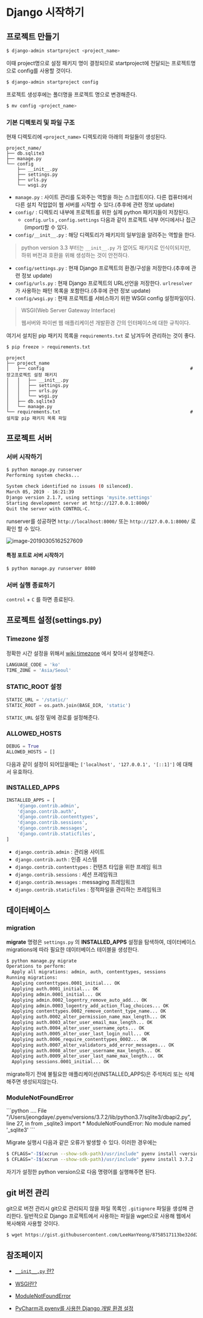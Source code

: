 # Django 시작하기

## 프로젝트 만들기

```zsh
$ django-admin startproject <project_name>
```

이때 project명으로 설정 패키지 명이 결정되므로 startproject에 전달되는 프로젝트명으로 config를 사용할 것이다.

```bash
$ django-admin startproject config
```

프로젝트 생성후에는 폴더명을 프로젝트 명으로 변경해준다.

```bash
$ mv config <project_name>
```

### 기본 디렉토리 및 파일 구조

현재 디렉토리에 `<project_name>` 디렉토리와 아래의 파일들이 생성된다.

```
project_name/
├── db.sqlite3
├── manage.py
└── config
    ├── __init__.py
    ├── settings.py
    ├── urls.py
    └── wsgi.py
```

- `manage.py` : 사이트 관리를 도와주는 역할을 하는 스크립트이다. 다른 컴퓨터에서 다른 설치 작업없이 웹 서버를 시작할 수 있다.(추후에 관련 정보 update)
- `config/` : 디렉토리 내부에 프로젝트를 위한 실제 python 패키지들이 저장된다.
  - `config.urls` , `config.settings` 다음과 같이 프로젝트 내부 어디에서나 접근(import)할 수 있다.
- `config/__init__.py` : 해당 디렉토리가 패키지의 일부임을 알려주는 역할을 한다.

> python version 3.3 부터는 `__init__.py` 가 없어도 패키지로 인식이되지만, 하위 버전과 호환을 위해 생성하는 것이 안전하다.

- `config/settings.py` : 현재 Django 프로젝트의 환경/구성을 저장한다.(추후에 관련 정보 update)
- `config/urls.py` : 현재 Django 프로젝트의 URL선언을 저장한다. `urlresolver`가 사용하는 패턴 목록을 포함한다.(추후에 관련 정보 update)
- `config/wsgi.py` : 현재 프로젝트를 서비스하기 위한 WSGI config 설정파일이다.

> WSGI(Web Server Gateway Interface)
>
> 웹서버와 파이썬 웹 애플리케이션 개발환경 간의 인터페이스에 대한 규칙이다.

여기서 설치된 pip 패키지 목록을 `requirements.txt` 로 남겨두어 관리하는 것이 좋다.

```bash
$ pip freeze > requirements.txt
```

```
project
├── project_name
│   ├── config														# 장고프로젝트 설정 패키지
│   │   ├── __init__.py
│   │   ├── settings.py
│   │   ├── urls.py
│   │   └── wsgi.py
│   ├── db.sqlite3
│   └── manage.py
└── requirements.txt												# 설치할 pip 패키지 목록 파일
```

## 프로젝트 서버

### 서버 시작하기

```bash
$ python manage.py runserver
Performing system checks...

System check identified no issues (0 silenced).
March 05, 2019 - 16:21:39
Django version 2.1.7, using settings 'mysite.settings'
Starting development server at http://127.0.0.1:8000/
Quit the server with CONTROL-C.
```

runserver를 성공하면 `http://localhost:8000/` 또는 `http://127.0.0.1:8000/` 로 확인 할 수 있다.

![image-20190305162527609](./assets/image-20190305162527609.png)

#### 특정 포트로 서버 시작하기

```bash
$ python manage.py runserver 8080
```

### 서버 실행 종료하기

`control` + `C` 를 하면 종료된다. 

## 프로젝트 설정(settings.py)

### Timezone 설정

정확한 시간 설정을 위해서 [wiki timezone](https://en.wikipedia.org/wiki/List_of_tz_database_time_zones) 에서 찾아서 설정해준다.

```python
LANGUAGE_CODE = 'ko'
TIME_ZONE = 'Asia/Seoul'
```

### STATIC_ROOT 설정

```python
STATIC_URL = '/static/'
STATIC_ROOT = os.path.join(BASE_DIR, 'static')
```

`STATIC_URL` 설정 밑에 경로를 설정해준다.

### ALLOWED_HOSTS

```python
DEBUG = True
ALLOWED_HOSTS = []
```

다음과 같이 설정이 되어있을때는 `['localhost', '127.0.0.1', '[::1]']` 에 대해서 유효하다.

### INSTALLED_APPS

```python
INSTALLED_APPS = [
    'django.contrib.admin',
    'django.contrib.auth',
    'django.contrib.contenttypes',
    'django.contrib.sessions',
    'django.contrib.messages',
    'django.contrib.staticfiles',
]
```

- `django.contrib.admin` : 관리용 사이트
- `django.contrib.auth` : 인증 시스템
- `django.contrib.contenttypes` : 컨텐츠 타입을 위한 프레임 워크
- `django.contrib.sessions` : 세션 프레임워크
- `django.contrib.messages` : messaging 프레임워크
- `django.contrib.staticfiles` : 정적파일을 관리하는 프레임워크

## 데이터베이스

### migration

**migrate** 명령은 `settings.py` 의 **INSTALLED_APPS** 설정을 탐색하여, 데이터베이스 migrations에 따라 필요한 데이터베이스 테이블을 생성한다.

```bash
$ python manage.py migrate
Operations to perform:
  Apply all migrations: admin, auth, contenttypes, sessions
Running migrations:
  Applying contenttypes.0001_initial... OK
  Applying auth.0001_initial... OK
  Applying admin.0001_initial... OK
  Applying admin.0002_logentry_remove_auto_add... OK
  Applying admin.0003_logentry_add_action_flag_choices... OK
  Applying contenttypes.0002_remove_content_type_name... OK
  Applying auth.0002_alter_permission_name_max_length... OK
  Applying auth.0003_alter_user_email_max_length... OK
  Applying auth.0004_alter_user_username_opts... OK
  Applying auth.0005_alter_user_last_login_null... OK
  Applying auth.0006_require_contenttypes_0002... OK
  Applying auth.0007_alter_validators_add_error_messages... OK
  Applying auth.0008_alter_user_username_max_length... OK
  Applying auth.0009_alter_user_last_name_max_length... OK
  Applying sessions.0001_initial... OK

```
migrate하기 전에 불필요한 애플리케이션(INSTALLED_APPS)은 주석처리 또는 삭제해주면 생성되지않는다.

<h3 id="sqlite3error">ModuleNotFoundError</h3>
```python
....
  File "/Users/jeongdaye/.pyenv/versions/3.7.2/lib/python3.7/sqlite3/dbapi2.py", line 27, in <module>
    from _sqlite3 import *
ModuleNotFoundError: No module named '_sqlite3'
```

Migrate 실행시 다음과 같은 오류가 발생할 수 있다. 이러한 경우에는

```bash
$ CFLAGS="-I$(xcrun --show-sdk-path)/usr/include" pyenv install <version>
$ CFLAGS="-I$(xcrun --show-sdk-path)/usr/include" pyenv install 3.7.2
```

자기가 설정한 python version으로 다음 명령어를 실행해주면 된다.

## git 버전 관리

git으로 버전 관리시 git으로 관리되지 않을 파일 목록인 `.gitignore` 파일을 생성해 관리한다. 일반적으로 Django 프로젝트에서 사용하는 파일을 wget으로 사용해 웹에서 복사해와 사용할 것이다.

```bash
$ wget https://gist.githubusercontent.com/LeeHanYeong/8758517113be32dd2e885fef81c4a96e/raw/00727ac4af42834e6282df05c61606aa396d5b9c/.gitignore
```

## 참조페이지

- [`__init__.py` 란?](https://wikidocs.net/1418#9595init9595py)

- [WSGI란?](https://juliahwang.kr/network/2017/09/17/WSGI%EB%9E%80%EB%AC%B4%EC%97%87%EC%9D%B8%EA%B0%80.html)

- [ModuleNotFoundError](https://www.reddit.com/r/Python/comments/9tr1yd/cant_find_sqlite3_module_when_import_it_using/)

- [PyCharm과 pyenv를 사용한 Django 개발 환경 설정](https://lhy.kr/pyenv-python-development-environment-setting)

  